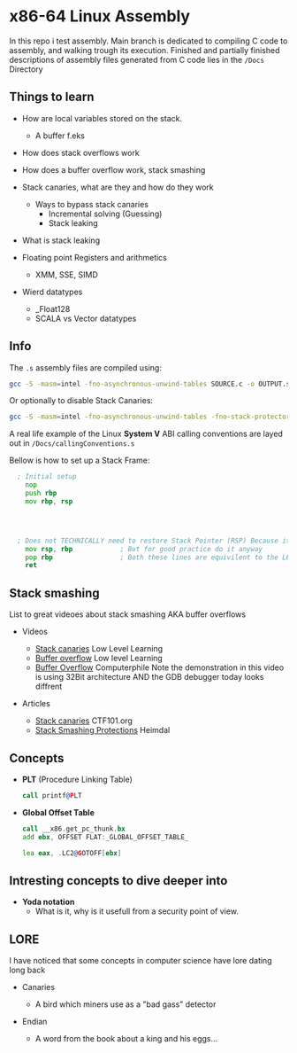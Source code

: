 # x86-64 Linux Assembly

In this repo i test assembly.
Main branch is dedicated to compiling C code to assembly, and walking trough its execution.
Finished and partially finished descriptions of assembly files generated from C code lies in the `/Docs` Directory

## Things to learn

- How are local variables stored on the stack.

  - A buffer f.eks

- How does stack overflows work

- How does a buffer overflow work, stack smashing

- Stack canaries, what are they and how do they work

  - Ways to bypass stack canaries
    - Incremental solving (Guessing)
    - Stack leaking

- What is stack leaking

- Floating point Registers and arithmetics

  - XMM, SSE, SIMD

- Wierd datatypes
  - \_Float128
  - SCALA vs Vector datatypes

## Info

The `.s` assembly files are compiled using:

```zsh
gcc -S -masm=intel -fno-asynchronous-unwind-tables SOURCE.c -o OUTPUT.s
```

Or optionally to disable Stack Canaries:

```zsh
gcc -S -masm=intel -fno-asynchronous-unwind-tables -fno-stack-protector SOUREC.c -o OUTPUT.s
```

A real life example of the Linux **System V** ABI calling conventions are layed out in `/Docs/callingConventions.s`

Bellow is how to set up a Stack Frame:

```asm
  ; Initial setup
    nop
    push rbp
    mov rbp, rsp




  ; Does not TECHNICALLY need to restore Stack Pointer (RSP) Because it was never modified
    mov rsp, rbp            ; But for good practice do it anyway
    pop rbp                 ; Both these lines are equivilent to the LEAVE instruction
    ret
```

## Stack smashing

List to great videoes about stack smashing AKA buffer overflows

- Videos

  - [Stack canaries](https://www.youtube.com/watch?v=z6gdQt8mjn4) Low Level Learning
  - [Buffer overflow](https://www.youtube.com/watch?v=qpyRz5lkRjE) Low level Learning
  - [Buffer Overflow](https://www.youtube.com/watch?v=1S0aBV-Waeo) Computerphile
    Note the demonstration in this video is using 32Bit architecture AND the GDB debugger today looks diffrent

- Articles
  - [Stack canaries](https://ctf101.org/binary-exploitation/stack-canaries/) CTF101.org
  - [Stack Smashing Protections](https://heimdalsecurity.com/blog/stack-smashing/) Heimdal

## Concepts

- **PLT** (Procedure Linking Table)

  ```asm
  call printf@PLT
  ```

- **Global Offset Table**

  ```asm
  call __x86.get_pc_thunk.bx
  add ebx, OFFSET FLAT:_GLOBAL_OFFSET_TABLE_

  lea eax, .LC2@GOTOFF[ebx]
  ```

## Intresting concepts to dive deeper into

- **Yoda notation**
  - What is it, why is it usefull from a security point of view.

## LORE

I have noticed that some concepts in computer science have lore dating long back

- Canaries

  - A bird which miners use as a "bad gass" detector

- Endian
  - A word from the book about a king and his eggs...
